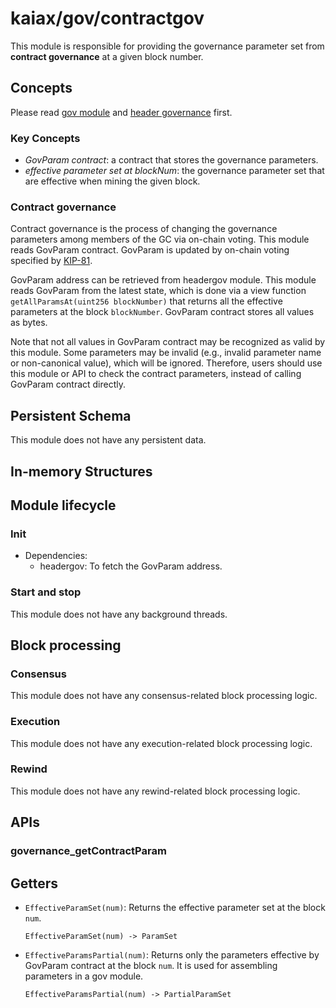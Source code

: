 # kaiax/gov/contractgov

This module is responsible for providing the governance parameter set from **contract governance** at a given block number.

## Concepts

Please read [gov module](../gov/README.md) and [header governance](../headergov/README.md) first.

### Key Concepts

- _GovParam contract_: a contract that stores the governance parameters.
- _effective parameter set at blockNum_: the governance parameter set that are effective when mining the given block.

### Contract governance

Contract governance is the process of changing the governance parameters among members of the GC via on-chain voting.
This module reads GovParam contract.
GovParam is updated by on-chain voting specified by [KIP-81](https://kips.kaia.io/KIPs/kip-81).

GovParam address can be retrieved from headergov module.
This module reads GovParam from the latest state, which is done via a view function `getAllParamsAt(uint256 blockNumber)` that returns all the effective parameters at the block `blockNumber`.
GovParam contract stores all values as bytes.

Note that not all values in GovParam contract may be recognized as valid by this module.
Some parameters may be invalid (e.g., invalid parameter name or non-canonical value), which will be ignored.
Therefore, users should use this module or API to check the contract parameters, instead of calling GovParam contract directly.

## Persistent Schema

This module does not have any persistent data.

## In-memory Structures

## Module lifecycle

### Init

- Dependencies:
  - headergov: To fetch the GovParam address.

### Start and stop

This module does not have any background threads.

## Block processing

### Consensus

This module does not have any consensus-related block processing logic.

### Execution

This module does not have any execution-related block processing logic.

### Rewind

This module does not have any rewind-related block processing logic.

## APIs

### governance_getContractParam

## Getters

- `EffectiveParamSet(num)`: Returns the effective parameter set at the block `num`.

  ```
  EffectiveParamSet(num) -> ParamSet
  ```

- `EffectiveParamsPartial(num)`: Returns only the parameters effective by GovParam contract at the block `num`. It is used for assembling parameters in a gov module.
  ```
  EffectiveParamsPartial(num) -> PartialParamSet
  ```
